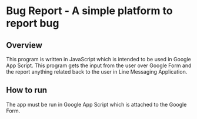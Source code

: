 # Bug Report - A simple platform to report bug
## Overview
This program is written in JavaScript which is intended to be used in Google App Script. This program gets the input from the user over Google Form and the report anything related back to the user in Line Messaging Application.

## How to run
The app must be run in Google App Script which is attached to the Google Form.